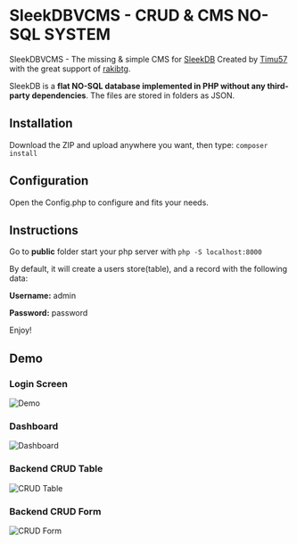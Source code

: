 # SleekDBVCMS - CRUD & CMS NO-SQL SYSTEM
 SleekDBVCMS - The missing & simple CMS for [SleekDB](https://link-url-here.org) Created by [Timu57](https://github.com/Timu57) with the great support of [rakibtg](https://github.com/rakibtg).

 SleekDB is a **flat NO-SQL database implemented in PHP without any third-party dependencies**. The files are stored in folders as JSON.
 
## Installation

Download the ZIP and upload anywhere you want, then type:
`composer install`

## Configuration

Open the Config.php to configure and fits your needs.

## Instructions

Go to **public** folder
start your php server with ``php -S localhost:8000``

By default, it will create a users store(table), and a record with the following data:

**Username:** admin

**Password:** password

Enjoy!

## Demo

### Login Screen
![Demo](https://raw.githubusercontent.com/vorja/SleekDBVCMS/main/demo/login.PNG)

### Dashboard
![Dashboard](https://raw.githubusercontent.com/vorja/SleekDBVCMS/main/demo/dashboard.PNG)

### Backend CRUD Table
![CRUD Table](https://raw.githubusercontent.com/vorja/SleekDBVCMS/main/demo/table.PNG)

### Backend CRUD Form
![CRUD Form](https://raw.githubusercontent.com/vorja/SleekDBVCMS/main/demo/edit.PNG)

